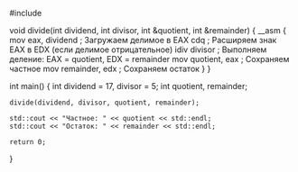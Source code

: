 #include <iostream>

void divide(int dividend, int divisor, int &quotient, int &remainder) {
    __asm {
        mov eax, dividend   ; Загружаем делимое в EAX
        cdq                 ; Расширяем знак EAX в EDX (если делимое отрицательное)
        idiv divisor        ; Выполняем деление: EAX = quotient, EDX = remainder
        mov quotient, eax   ; Сохраняем частное
        mov remainder, edx  ; Сохраняем остаток
    }
}

int main() {
    int dividend = 17, divisor = 5;
    int quotient, remainder;

    divide(dividend, divisor, quotient, remainder);

    std::cout << "Частное: " << quotient << std::endl;
    std::cout << "Остаток: " << remainder << std::endl;

    return 0;
}
